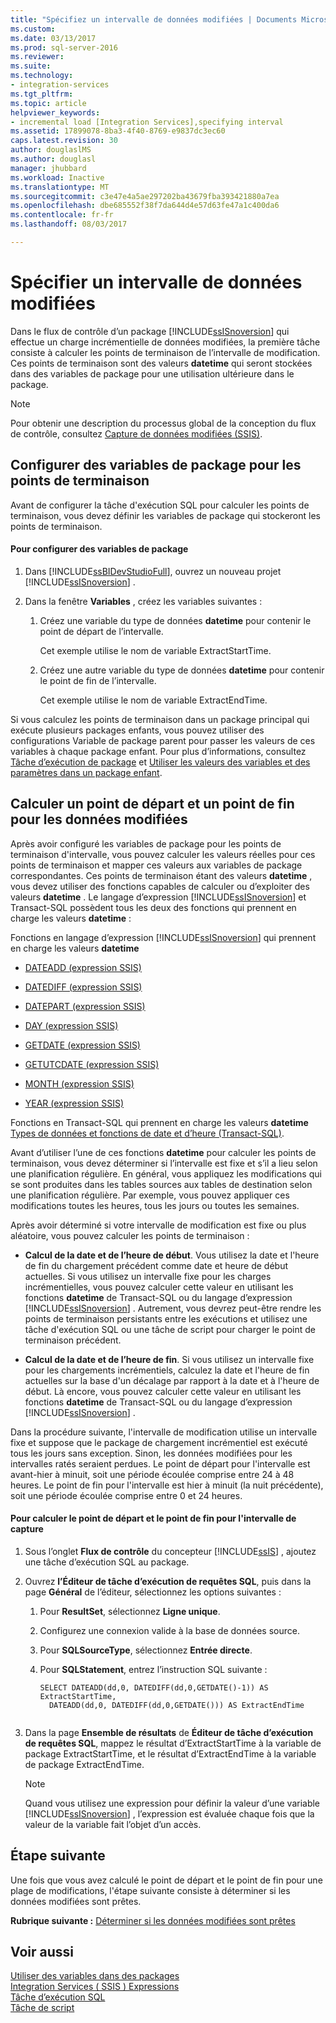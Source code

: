 ```yaml
---
title: "Spécifiez un intervalle de données modifiées | Documents Microsoft"
ms.custom: 
ms.date: 03/13/2017
ms.prod: sql-server-2016
ms.reviewer: 
ms.suite: 
ms.technology:
- integration-services
ms.tgt_pltfrm: 
ms.topic: article
helpviewer_keywords:
- incremental load [Integration Services],specifying interval
ms.assetid: 17899078-8ba3-4f40-8769-e9837dc3ec60
caps.latest.revision: 30
author: douglaslMS
ms.author: douglasl
manager: jhubbard
ms.workload: Inactive
ms.translationtype: MT
ms.sourcegitcommit: c3e47e4a5ae297202ba43679fba393421880a7ea
ms.openlocfilehash: dbe685552f38f7da644d4e57d63fe47a1c400da6
ms.contentlocale: fr-fr
ms.lasthandoff: 08/03/2017

---
```

# <a name="specify-an-interval-of-change-data"></a>Spécifier un intervalle de données modifiées
  Dans le flux de contrôle d’un package [!INCLUDE[ssISnoversion](../../includes/ssisnoversion-md.md)] qui effectue un charge incrémentielle de données modifiées, la première tâche consiste à calculer les points de terminaison de l’intervalle de modification. Ces points de terminaison sont des valeurs **datetime** qui seront stockées dans des variables de package pour une utilisation ultérieure dans le package.  
  
> [!NOTE]  
>  Pour obtenir une description du processus global de la conception du flux de contrôle, consultez [Capture de données modifiées &#40;SSIS&#41;](../../integration-services/change-data-capture/change-data-capture-ssis.md).  
  
## <a name="set-up-package-variables-for-the-endpoints"></a>Configurer des variables de package pour les points de terminaison  
 Avant de configurer la tâche d'exécution SQL pour calculer les points de terminaison, vous devez définir les variables de package qui stockeront les points de terminaison.  
  
#### <a name="to-set-up-package-variables"></a>Pour configurer des variables de package  
  
1.  Dans [!INCLUDE[ssBIDevStudioFull](../../includes/ssbidevstudiofull-md.md)], ouvrez un nouveau projet [!INCLUDE[ssISnoversion](../../includes/ssisnoversion-md.md)] .  
  
2.  Dans la fenêtre **Variables** , créez les variables suivantes :  
  
    1.  Créez une variable du type de données **datetime** pour contenir le point de départ de l’intervalle.  
  
         Cet exemple utilise le nom de variable ExtractStartTime.  
  
    2.  Créez une autre variable du type de données **datetime** pour contenir le point de fin de l’intervalle.  
  
         Cet exemple utilise le nom de variable ExtractEndTime.  
  
 Si vous calculez les points de terminaison dans un package principal qui exécute plusieurs packages enfants, vous pouvez utiliser des configurations Variable de package parent pour passer les valeurs de ces variables à chaque package enfant. Pour plus d’informations, consultez [Tâche d’exécution de package](../../integration-services/control-flow/execute-package-task.md) et [Utiliser les valeurs des variables et des paramètres dans un package enfant](../../integration-services/packages/legacy-package-deployment-ssis.md#child).  
  
## <a name="calculate-a-starting-point-and-an-ending-point-for-change-data"></a>Calculer un point de départ et un point de fin pour les données modifiées  
 Après avoir configuré les variables de package pour les points de terminaison d'intervalle, vous pouvez calculer les valeurs réelles pour ces points de terminaison et mapper ces valeurs aux variables de package correspondantes. Ces points de terminaison étant des valeurs **datetime** , vous devez utiliser des fonctions capables de calculer ou d’exploiter des valeurs **datetime** . Le langage d’expression [!INCLUDE[ssISnoversion](../../includes/ssisnoversion-md.md)] et Transact-SQL possèdent tous les deux des fonctions qui prennent en charge les valeurs **datetime** :  
  
 Fonctions en langage d’expression [!INCLUDE[ssISnoversion](../../includes/ssisnoversion-md.md)] qui prennent en charge les valeurs **datetime**  
 -   [DATEADD &#40;expression SSIS&#41;](../../integration-services/expressions/dateadd-ssis-expression.md)  
  
-   [DATEDIFF &#40;expression SSIS&#41;](../../integration-services/expressions/datediff-ssis-expression.md)  
  
-   [DATEPART &#40;expression SSIS&#41;](../../integration-services/expressions/datepart-ssis-expression.md)  
  
-   [DAY &#40;expression SSIS&#41;](../../integration-services/expressions/day-ssis-expression.md)  
  
-   [GETDATE &#40;expression SSIS&#41;](../../integration-services/expressions/getdate-ssis-expression.md)  
  
-   [GETUTCDATE &#40;expression SSIS&#41;](../../integration-services/expressions/getutcdate-ssis-expression.md)  
  
-   [MONTH &#40;expression SSIS&#41;](../../integration-services/expressions/month-ssis-expression.md)  
  
-   [YEAR &#40;expression SSIS&#41;](../../integration-services/expressions/year-ssis-expression.md)  
  
 Fonctions en Transact-SQL qui prennent en charge les valeurs **datetime**  
 [Types de données et fonctions de date et d’heure &#40;Transact-SQL&#41;](../../t-sql/functions/date-and-time-data-types-and-functions-transact-sql.md).  
  
 Avant d’utiliser l’une de ces fonctions **datetime** pour calculer les points de terminaison, vous devez déterminer si l’intervalle est fixe et s’il a lieu selon une planification régulière. En général, vous appliquez les modifications qui se sont produites dans les tables sources aux tables de destination selon une planification régulière. Par exemple, vous pouvez appliquer ces modifications toutes les heures, tous les jours ou toutes les semaines.  
  
 Après avoir déterminé si votre intervalle de modification est fixe ou plus aléatoire, vous pouvez calculer les points de terminaison :  
  
-   **Calcul de la date et de l’heure de début**. Vous utilisez la date et l'heure de fin du chargement précédent comme date et heure de début actuelles. Si vous utilisez un intervalle fixe pour les charges incrémentielles, vous pouvez calculer cette valeur en utilisant les fonctions **datetime** de Transact-SQL ou du langage d’expression [!INCLUDE[ssISnoversion](../../includes/ssisnoversion-md.md)] . Autrement, vous devrez peut-être rendre les points de terminaison persistants entre les exécutions et utilisez une tâche d'exécution SQL ou une tâche de script pour charger le point de terminaison précédent.  
  
-   **Calcul de la date et de l’heure de fin**. Si vous utilisez un intervalle fixe pour les chargements incrémentiels, calculez la date et l'heure de fin actuelles sur la base d'un décalage par rapport à la date et à l'heure de début. Là encore, vous pouvez calculer cette valeur en utilisant les fonctions **datetime** de Transact-SQL ou du langage d’expression [!INCLUDE[ssISnoversion](../../includes/ssisnoversion-md.md)] .  
  
 Dans la procédure suivante, l'intervalle de modification utilise un intervalle fixe et suppose que le package de chargement incrémentiel est exécuté tous les jours sans exception. Sinon, les données modifiées pour les intervalles ratés seraient perdues. Le point de départ pour l'intervalle est avant-hier à minuit, soit une période écoulée comprise entre 24 à 48 heures. Le point de fin pour l'intervalle est hier à minuit (la nuit précédente), soit une période écoulée comprise entre 0 et 24 heures.  
  
#### <a name="to-calculate-the-starting-point-and-ending-point-for-the-capture-interval"></a>Pour calculer le point de départ et le point de fin pour l'intervalle de capture  
  
1.  Sous l’onglet **Flux de contrôle** du concepteur [!INCLUDE[ssIS](../../includes/ssis-md.md)] , ajoutez une tâche d’exécution SQL au package.  
  
2.  Ouvrez **l’Éditeur de tâche d’exécution de requêtes SQL**, puis dans la page **Général** de l’éditeur, sélectionnez les options suivantes :  
  
    1.  Pour **ResultSet**, sélectionnez **Ligne unique**.  
  
    2.  Configurez une connexion valide à la base de données source.  
  
    3.  Pour **SQLSourceType**, sélectionnez **Entrée directe**.  
  
    4.  Pour **SQLStatement**, entrez l’instruction SQL suivante :  
  
        ```  
        SELECT DATEADD(dd,0, DATEDIFF(dd,0,GETDATE()-1)) AS ExtractStartTime,  
          DATEADD(dd,0, DATEDIFF(dd,0,GETDATE())) AS ExtractEndTime  
  
        ```  
  
3.  Dans la page **Ensemble de résultats** de **Éditeur de tâche d’exécution de requêtes SQL**, mappez le résultat d’ExtractStartTime à la variable de package ExtractStartTime, et le résultat d’ExtractEndTime à la variable de package ExtractEndTime.  
  
    > [!NOTE]  
    >  Quand vous utilisez une expression pour définir la valeur d’une variable [!INCLUDE[ssISnoversion](../../includes/ssisnoversion-md.md)] , l’expression est évaluée chaque fois que la valeur de la variable fait l’objet d’un accès.  
  
## <a name="next-step"></a>Étape suivante  
 Une fois que vous avez calculé le point de départ et le point de fin pour une plage de modifications, l'étape suivante consiste à déterminer si les données modifiées sont prêtes.  
  
 **Rubrique suivante :** [Déterminer si les données modifiées sont prêtes](../../integration-services/change-data-capture/determine-whether-the-change-data-is-ready.md)  
  
## <a name="see-also"></a>Voir aussi  
 [Utiliser des variables dans des packages](http://msdn.microsoft.com/library/7742e92d-46c5-4cc4-b9a3-45b688ddb787)   
 [Integration Services &#40; SSIS &#41; Expressions](../../integration-services/expressions/integration-services-ssis-expressions.md)   
 [Tâche d’exécution SQL](../../integration-services/control-flow/execute-sql-task.md)   
 [Tâche de script](../../integration-services/control-flow/script-task.md)  
  
  

